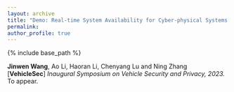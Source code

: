 ```yaml
---
layout: archive
title: "Demo: Real-time System Availability for Cyber-physical Systems using ARM TrustZone"
permalink:
author_profile: true
---
```


{% include base_path %}
                                 
**Jinwen Wang**, Ao Li, Haoran Li, Chenyang Lu and Ning Zhang <br>
[**VehicleSec**] <i>Inaugural Symposium on Vehicle Security and Privacy, 2023.</i> To appear.            


